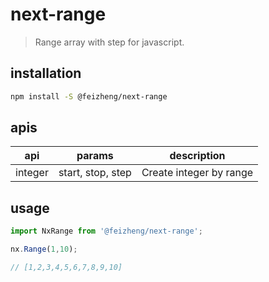 # next-range
> Range array with step for javascript.

## installation
```bash
npm install -S @feizheng/next-range
```

## apis
| api     | params            | description             |
| ------- | ----------------- | ----------------------- |
| integer | start, stop, step | Create integer by range |

## usage
```js
import NxRange from '@feizheng/next-range';

nx.Range(1,10);

// [1,2,3,4,5,6,7,8,9,10]
```
